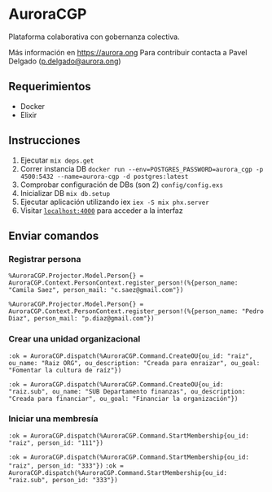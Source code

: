 # AuroraCGP

Plataforma colaborativa con gobernanza colectiva. 

Más información en https://aurora.ong
Para contribuir contacta a Pavel Delgado (p.delgado@aurora.ong)

## Requerimientos

* Docker
* Elixir

## Instrucciones 

1. Ejecutar `mix deps.get`
2. Correr instancia DB 
`docker run --env=POSTGRES_PASSWORD=aurora_cgp -p 4500:5432 --name=aurora-cgp -d postgres:latest`
3. Comprobar configuración de DBs (son 2) `config/config.exs`
4. Inicializar DB 
`mix db.setup`
5. Ejecutar aplicación utilizando iex `iex -S mix phx.server`
6. Visitar [`localhost:4000`](http://localhost:4000) para acceder a la interfaz

## Enviar comandos

### Registrar persona

`%AuroraCGP.Projector.Model.Person{} = AuroraCGP.Context.PersonContext.register_person!(%{person_name: "Camila Saez", person_mail: "c.saez@gmail.com"})`

`%AuroraCGP.Projector.Model.Person{} = AuroraCGP.Context.PersonContext.register_person!(%{person_name: "Pedro Diaz", person_mail: "p.diaz@gmail.com"})`

### Crear una unidad organizacional

`:ok = AuroraCGP.dispatch(%AuroraCGP.Command.CreateOU{ou_id: "raiz", ou_name: "Raiz ORG", ou_description: "Creada para enraizar", ou_goal: "Fomentar la cultura de raíz"})`

`:ok = AuroraCGP.dispatch(%AuroraCGP.Command.CreateOU{ou_id: "raiz.sub", ou_name: "SUB Departamento finanzas", ou_description: "Creada para financiar", ou_goal: "Financiar la organización"})`

### Iniciar una membresía

`:ok = AuroraCGP.dispatch(%AuroraCGP.Command.StartMembership{ou_id: "raiz", person_id: "111"})`

`:ok = AuroraCGP.dispatch(%AuroraCGP.Command.StartMembership{ou_id: "raiz", person_id: "333"})`
`:ok = AuroraCGP.dispatch(%AuroraCGP.Command.StartMembership{ou_id: "raiz.sub", person_id: "333"})`

